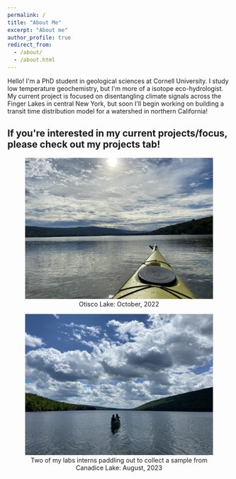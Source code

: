```yaml
---
permalink: /
title: "About Me"
excerpt: "About me"
author_profile: true
redirect_from: 
  - /about/
  - /about.html
---
```


Hello! I'm a PhD student in geological sciences at Cornell University. I study low temperature geochemistry, but I'm more of a isotope eco-hydrologist. My current project is focused on disentangling climate signals across the Finger Lakes in central New York, but soon I'll begin working on building a transit time distribution model for a watershed in northern California! 

If you're interested in my current projects/focus, please check out my projects tab!
---

<figure>
<img src='/images/otisco_kayak.JPG'>
<figcaption style="text-align:center">Otisco Lake: October, 2022
</figcaption>
</figure>

<figure>
<img src='/images/Canadice_1_3260.JPG'>
<figcaption style="text-align:center">Two of my labs interns paddling out to collect a sample from Canadice Lake: August, 2023
</figcaption>
</figure>